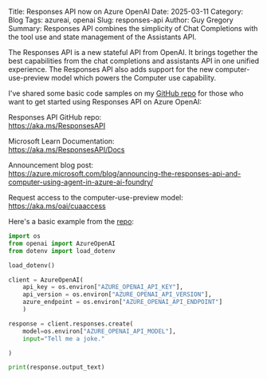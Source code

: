 Title: Responses API now on Azure OpenAI
Date: 2025-03-11
Category: Blog
Tags: azureai, openai
Slug: responses-api
Author: Guy Gregory
Summary: Responses API combines the simplicity of Chat Completions with the tool use and state management of the Assistants API.

The Responses API is a new stateful API from OpenAI. It brings together the best capabilities from the chat completions and assistants API in one unified experience. The Responses API also adds support for the new computer-use-preview model which powers the Computer use capability.

I've shared some basic code samples on my [GitHub repo](https://aka.ms/ResponsesAPI) for those who want to get started using Responses API on Azure OpenAI:

Responses API GitHub repo:<br>
https://aka.ms/ResponsesAPI

Microsoft Learn Documentation:<br>
https://aka.ms/ResponsesAPI/Docs

Announcement blog post:<br>
https://azure.microsoft.com/blog/announcing-the-responses-api-and-computer-using-agent-in-azure-ai-foundry/

Request access to the computer-use-preview model:<br>
https://aka.ms/oai/cuaaccess

Here's a basic example from the [repo](https://aka.ms/ResponsesAPI):

```python
import os
from openai import AzureOpenAI
from dotenv import load_dotenv

load_dotenv()

client = AzureOpenAI(
    api_key = os.environ["AZURE_OPENAI_API_KEY"],  
    api_version = os.environ["AZURE_OPENAI_API_VERSION"],
    azure_endpoint = os.environ["AZURE_OPENAI_API_ENDPOINT"]
    )

response = client.responses.create(
    model=os.environ["AZURE_OPENAI_API_MODEL"],
    input="Tell me a joke."

)

print(response.output_text)
```
